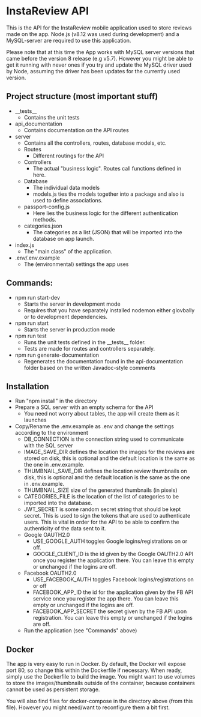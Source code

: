 # InstaReview API

This is the API for the InstaReview mobile application used to store reviews made on the app. Node.js (v8.12 was used during development) and a MySQL-server are required to use this application.

Please note that at this time the App works with MySQL server versions that came before the version 8 release (e.g v5.7). However you might be able to get it running with never ones if you try and update the MySQL driver used by Node, assuming the driver has been updates for the currently used version.

## Project structure (most important stuff)
- \_\_tests\_\_
    - Contains the unit tests
- api_documentation
    - Contains documentation on the API routes
- server
    - Contains all the controllers, routes, database models, etc.
    - Routes
        - Different routings for the API
    - Controllers
        - The actual "business logic". Routes call functions defined in here.
    - Database
        - The individual data models
        - models.js ties the models together into a package and also is used to define associations.
    - passport-config.js
        - Here lies the business logic for the different authentication methods.
    - categories.json
        - The categories as a list (JSON) that will be imported into the database on app launch.
- index.js
    - The "main class" of the application.
- .env/.env.example
    - The (environmental) settings the app uses

## Commands:
- npm run start-dev
    - Starts the server in development mode
    - Requires that you have separately installed nodemon either glovbally or to development dependencies.
- npm run start
    - Starts the server in production mode
- npm run test
    - Runs the unit tests defined in the \_\_tests\_\_ folder.
    - Tests are made for routes and controllers separately.
- npm run generate-documentation
    - Regenerates the documentation found in the api-documentation folder based on the written Javadoc-style comments

## Installation
- Run "npm install" in the directory
- Prepare a SQL server with an empty schema for the API
    - You need not worry about tables, the app will create them as it launches
- Copy/Rename the .env.example as .env and change the settings according to the environment
    - DB_CONNECTION is the connection string used to communicate with the SQL server
    - IMAGE_SAVE_DIR defines the location the images for the reviews are stored on disk, this is optional and the default location is the same as the one in .env.example.
    - THUMBNAIL_SAVE_DIR defines the location review thumbnails on disk, this is optional and the default location is the same as the one in .env.example.
    - THUMBNAIL_SIZE size of the generated thumbnails (in pixels)
    - CATEGORIES_FILE is the location of the list of categories to be imported into the database.
    - JWT_SECRET is some random secret string that should be kept secret. This is used to sign the tokens that are used to authenticate users. This is vital in order for the API to be able to confirm the authenticity of the data sent to it.
    - Google OAUTH2.0
        - USE_GOOGLE_AUTH toggles Google logins/registrations on or off.
        - GOOGLE_CLIENT_ID is the id given by the Google OAUTH2.0 API once you register the application there. You can leave this empty or unchanged if the logins are off.
    - Facebook OAUTH2.0
        - USE_FACEBOOK_AUTH toggles Facebook logins/registrations on or off
        - FACEBOOK_APP_ID the id for the application given by the FB API service once you register the app there. You can leave this empty or unchanged if the logins are off.
        - FACEBOOK_APP_SECRET the secret given by the FB API upon registration. You can leave this empty or unchanged if the logins are off.
    - Run the application (see "Commands" above)


## Docker

The app is very easy to run in Docker. By default, the Docker will expose port 80, so change this within the Dockerfile if necessary. When ready, simply use the Dockerfile to build the image. You might want to use volumes to store the images/thumbnails outside of the container, because containers cannot be used as persistent storage.

You will also find files for docker-compose in the directory above (from this file). However you might need/want to reconfigure them a bit first.